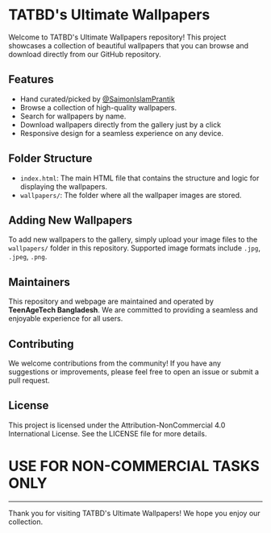 # TATBD's Ultimate Wallpapers

Welcome to TATBD's Ultimate Wallpapers repository! This project showcases a collection of beautiful wallpapers that you can browse and download directly from our GitHub repository.

## Features
- Hand curated/picked by [@SaimonIslamPrantik](https://github.com/SaimonIslamPrantik) 
- Browse a collection of high-quality wallpapers.
- Search for wallpapers by name.
- Download wallpapers directly from the gallery just by a click
- Responsive design for a seamless experience on any device.

## Folder Structure

- `index.html`: The main HTML file that contains the structure and logic for displaying the wallpapers.
- `wallpapers/`: The folder where all the wallpaper images are stored.

## Adding New Wallpapers

To add new wallpapers to the gallery, simply upload your image files to the `wallpapers/` folder in this repository. Supported image formats include `.jpg`, `.jpeg`, `.png`.

## Maintainers

This repository and webpage are maintained and operated by **TeenAgeTech Bangladesh**. We are committed to providing a seamless and enjoyable experience for all users.

## Contributing

We welcome contributions from the community! If you have any suggestions or improvements, please feel free to open an issue or submit a pull request.

## License

This project is licensed under the Attribution-NonCommercial 4.0 International License. See the LICENSE file for more details.

# USE FOR NON-COMMERCIAL TASKS ONLY

---
Thank you for visiting TATBD's Ultimate Wallpapers! We hope you enjoy our collection.

